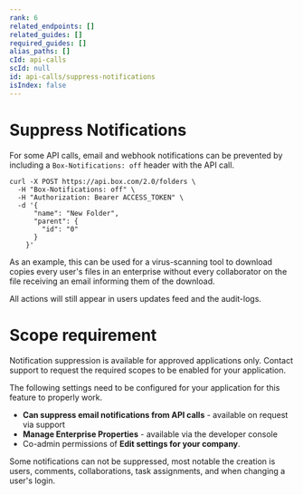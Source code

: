 ```yaml
---
rank: 6
related_endpoints: []
related_guides: []
required_guides: []
alias_paths: []
cId: api-calls
scId: null
id: api-calls/suppress-notifications
isIndex: false
---
```


# Suppress Notifications

For some API calls, email and webhook notifications can be prevented by
including a `Box-Notifications: off` header with the API call.

<Tabs>

<Tab title='cURL'>

```curl
curl -X POST https://api.box.com/2.0/folders \
  -H "Box-Notifications: off" \
  -H "Authorization: Bearer ACCESS_TOKEN" \
  -d '{
      "name": "New Folder",
      "parent": {
        "id": "0"
      }
    }'
```

</Tab>

</Tabs>

As an example, this can be used for a virus-scanning tool to download copies
every user's files in an enterprise without every collaborator on the file
receiving an email informing them of the download.

All actions will still appear in users updates feed and the audit-logs.

<Message type='warning'>

# Scope requirement

Notification suppression is available for approved applications only. Contact
support to request the required scopes to be enabled for your application.

The following settings need to be configured for your application for this feature
to properly work.

* **Can suppress email notifications from API calls** - available on request
via support
* **Manage Enterprise Properties** - available via the developer console
* Co-admin permissions of **Edit settings for your company**.

</Message>

<Message type='notice'>

Some notifications can not be suppressed, most notable the creation is users,
comments, collaborations, task assignments, and when changing a user's login.

</Message>
